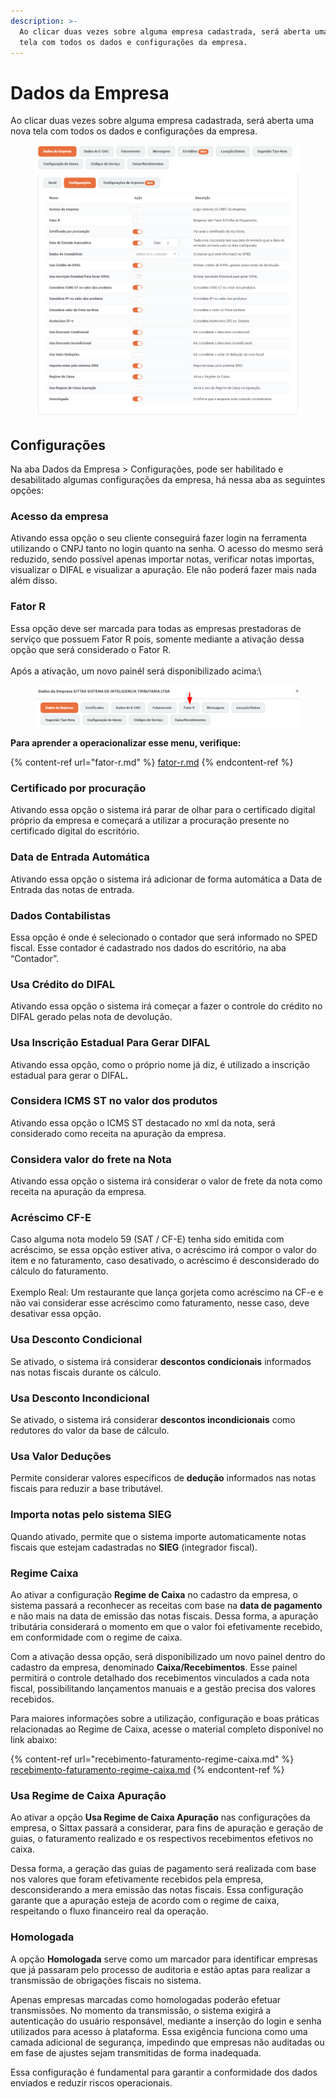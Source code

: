```yaml
---
description: >-
  Ao clicar duas vezes sobre alguma empresa cadastrada, será aberta uma nova
  tela com todos os dados e configurações da empresa.
---
```


# Dados da Empresa

Ao clicar duas vezes sobre alguma empresa cadastrada, será aberta uma nova tela com todos os dados e configurações da empresa.

<figure><img src="../../../.gitbook/assets/image (189).png" alt=""><figcaption></figcaption></figure>

## Configurações

Na aba Dados da Empresa > Configurações, pode ser habilitado e desabilitado algumas configurações da empresa, há nessa aba as seguintes opções:

### **Acesso da empresa**

&#x20;Ativando essa opção o seu cliente conseguirá fazer login na ferramenta utilizando o CNPJ tanto no login quanto na senha. O acesso do mesmo será reduzido, sendo possível apenas importar notas, verificar notas importas, visualizar o DIFAL e visualizar a apuração. Ele não poderá fazer mais nada além disso.

### **Fator R**

Essa opção deve ser marcada para todas as empresas prestadoras de serviço que possuem Fator R pois, somente mediante a ativação dessa opção que será considerado o Fator R.\
\
Após a ativação, um novo painél será disponibilizado acima:\


<figure><img src="../../../.gitbook/assets/image (190).png" alt=""><figcaption></figcaption></figure>

**Para aprender a operacionalizar esse menu, verifique:**

{% content-ref url="fator-r.md" %}
[fator-r.md](fator-r.md)
{% endcontent-ref %}

### **Certificado por procuração**

Ativando essa opção o sistema irá parar de olhar para o certificado digital próprio da empresa e começará a utilizar a procuração presente no certificado digital do escritório.

### **Data de Entrada Automática**

Ativando essa opção o sistema irá adicionar de forma automática a Data de Entrada das notas de entrada.

### **Dados Contabilistas**

Essa opção é onde é selecionado o contador que será informado no SPED fiscal. Esse contador é cadastrado nos dados do escritório, na aba “Contador”.

### **Usa Crédito do DIFAL**

Ativando essa opção o sistema irá começar a fazer o controle do crédito no DIFAL gerado pelas nota de devolução.

### **Usa Inscrição Estadual Para Gerar DIFAL**

Ativando essa opção, como o próprio nome já diz, é utilizado a inscrição estadual para gerar o DIFA&#x4C;**.**

### **Considera ICMS ST no valor dos produtos**

Ativando essa opção o ICMS ST destacado no xml da nota, será considerado como receita na apuração da empresa.

### **Considera valor do frete na Nota**

Ativando essa opção o sistema irá considerar o valor de frete da nota como receita na apuração da empresa.

### Acréscimo CF-E

Caso alguma nota modelo 59 (SAT / CF-E) tenha sido emitida com acréscimo, se essa opção estiver ativa, o acréscimo irá compor o valor do item e no faturamento, caso desativado, o acréscimo é desconsiderado do cálculo do faturamento.\
\
Exemplo Real: Um restaurante que lança gorjeta como acréscimo na CF-e e não vai considerar esse acréscimo como faturamento, nesse caso, deve desativar essa opção.

### Usa Desconto Condicional

Se ativado, o sistema irá considerar **descontos condicionais** informados nas notas fiscais durante os cálculo.

### Usa Desconto Incondicional

Se ativado, o sistema irá considerar **descontos incondicionais** como redutores do valor da base de cálculo.

### Usa Valor Deduções

Permite considerar valores específicos de **dedução** informados nas notas fiscais para reduzir a base tributável.

### Importa notas pelo sistema SIEG

Quando ativado, permite que o sistema importe automaticamente notas fiscais que estejam cadastradas no **SIEG** (integrador fiscal).

### Regime Caixa

Ao ativar a configuração **Regime de Caixa** no cadastro da empresa, o sistema passará a reconhecer as receitas com base na **data de pagamento** e não mais na data de emissão das notas fiscais. Dessa forma, a apuração tributária considerará o momento em que o valor foi efetivamente recebido, em conformidade com o regime de caixa.

Com a ativação dessa opção, será disponibilizado um novo painel dentro do cadastro da empresa, denominado **Caixa/Recebimentos**. Esse painel permitirá o controle detalhado dos recebimentos vinculados a cada nota fiscal, possibilitando lançamentos manuais e a gestão precisa dos valores recebidos.

Para maiores informações sobre a utilização, configuração e boas práticas relacionadas ao Regime de Caixa, acesse o material completo disponível no link abaixo:

{% content-ref url="recebimento-faturamento-regime-caixa.md" %}
[recebimento-faturamento-regime-caixa.md](recebimento-faturamento-regime-caixa.md)
{% endcontent-ref %}

### Usa Regime de Caixa Apuração

Ao ativar a opção **Usa Regime de Caixa Apuração** nas configurações da empresa, o Sittax passará a considerar, para fins de apuração e geração de guias, o faturamento realizado e os respectivos recebimentos efetivos no caixa.

Dessa forma, a geração das guias de pagamento será realizada com base nos valores que foram efetivamente recebidos pela empresa, desconsiderando a mera emissão das notas fiscais. Essa configuração garante que a apuração esteja de acordo com o regime de caixa, respeitando o fluxo financeiro real da operação.

### Homologada

A opção **Homologada** serve como um marcador para identificar empresas que já passaram pelo processo de auditoria e estão aptas para realizar a transmissão de obrigações fiscais no sistema.

Apenas empresas marcadas como homologadas poderão efetuar transmissões. No momento da transmissão, o sistema exigirá a autenticação do usuário responsável, mediante a inserção do login e senha utilizados para acesso à plataforma. Essa exigência funciona como uma camada adicional de segurança, impedindo que empresas não auditadas ou em fase de ajustes sejam transmitidas de forma inadequada.

Essa configuração é fundamental para garantir a conformidade dos dados enviados e reduzir riscos operacionais.

